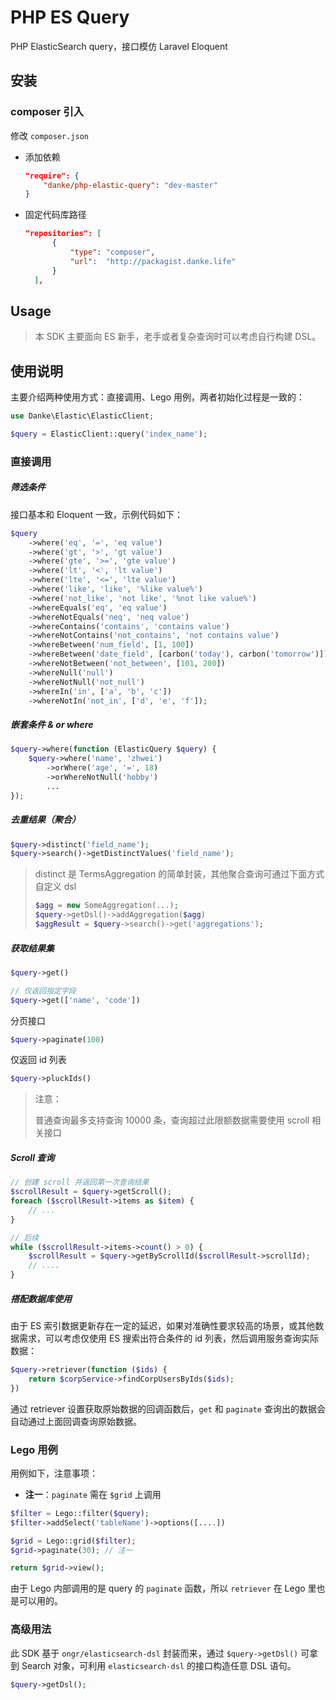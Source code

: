 # PHP ES Query

PHP ElasticSearch query，接口模仿 Laravel Eloquent

## 安装

### composer 引入

修改 `composer.json`

- 添加依赖

  ```json
  "require": {
      "danke/php-elastic-query": "dev-master"
  }
  ```

- 固定代码库路径

  ```json
  "repositories": [
        {
            "type": "composer",
            "url":  "http://packagist.danke.life"
        }
    ],
  ```

## Usage


> 本 SDK 主要面向 ES 新手，老手或者复杂查询时可以考虑自行构建 DSL。


## 使用说明

主要介绍两种使用方式：直接调用、Lego 用例，两者初始化过程是一致的：

```php
use Danke\Elastic\ElasticClient;

$query = ElasticClient::query('index_name');
```


### 直接调用

##### 筛选条件

接口基本和 Eloquent 一致，示例代码如下：

```php
$query
    ->where('eq', '=', 'eq value')
    ->where('gt', '>', 'gt value')
    ->where('gte', '>=', 'gte value')
    ->where('lt', '<', 'lt value')
    ->where('lte', '<=', 'lte value')
    ->where('like', 'like', '%like value%')
    ->where('not_like', 'not like', '%not like value%')
    ->whereEquals('eq', 'eq value')
    ->whereNotEquals('neq', 'neq value')
    ->whereContains('contains', 'contains value')
    ->whereNotContains('not_contains', 'not contains value')
    ->whereBetween('num_field', [1, 100])
    ->whereBetween('date_field', [carbon('today'), carbon('tomorrow')])
    ->whereNotBetween('not_between', [101, 200])
    ->whereNull('null')
    ->whereNotNull('not_null')
    ->whereIn('in', ['a', 'b', 'c'])
    ->whereNotIn('not_in', ['d', 'e', 'f']);
```

##### 嵌套条件 & or where

```php
$query->where(function (ElasticQuery $query) {
    $query->where('name', 'zhwei')
        ->orWhere('age', '=', 18)
        ->orWhereNotNull('hobby')
        ...
});
```


##### 去重结果（聚合）

```php
$query->distinct('field_name');
$query->search()->getDistinctValues('field_name');
```

> distinct 是 TermsAggregation 的简单封装，其他聚合查询可通过下面方式自定义 dsl
>
> ```php
> $agg = new SomeAggregation(...);
> $query->getDsl()->addAggregation($agg)
> $aggResult = $query->search()->get('aggregations');
> ```

##### 获取结果集

```php
$query->get()

// 仅返回指定字段
$query->get(['name', 'code'])
```

分页接口

```php
$query->paginate(100)
```

仅返回 id 列表

```php
$query->pluckIds()
```

> 注意：
>
> 普通查询最多支持查询 10000 条，查询超过此限额数据需要使用 scroll 相关接口
> 

##### Scroll 查询

```php
// 创建 scroll 并返回第一次查询结果
$scrollResult = $query->getScroll();
foreach ($scrollResult->items as $item) {
    // ...
}

// 后续
while ($scrollResult->items->count() > 0) {
    $scrollResult = $query->getByScrollId($scrollResult->scrollId);
    // ....
}
```

##### 搭配数据库使用

由于 ES 索引数据更新存在一定的延迟，如果对准确性要求较高的场景，或其他数据需求，可以考虑仅使用 ES 搜索出符合条件的 id 列表，然后调用服务查询实际数据：

```php
$query->retriever(function ($ids) {
    return $corpService->findCorpUsersByIds($ids);
})
```

通过 retriever 设置获取原始数据的回调函数后，`get` 和 `paginate` 查询出的数据会自动通过上面回调查询原始数据。


### Lego 用例

用例如下，注意事项：

- **注一**：`paginate` 需在 `$grid` 上调用

```php
$filter = Lego::filter($query);
$filter->addSelect('tableName')->options([....])

$grid = Lego::grid($filter);
$grid->paginate(30); // 注一

return $grid->view();
```

由于 Lego 内部调用的是 query 的 `paginate` 函数，所以 `retriever` 在 Lego 里也是可以用的。


### 高级用法

此 SDK 基于 `ongr/elasticsearch-dsl` 封装而来，通过 `$query->getDsl()` 可拿到 Search 对象，可利用 `elasticsearch-dsl` 的接口构造任意 DSL 语句。

```php
$query->getDsl();
```















